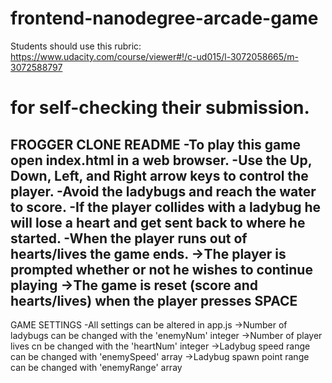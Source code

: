 frontend-nanodegree-arcade-game
===============================

Students should use this rubric: https://www.udacity.com/course/viewer#!/c-ud015/l-3072058665/m-3072588797

for self-checking their submission.
===============================
FROGGER CLONE README
-To play this game open index.html in a web browser.
-Use the Up, Down, Left, and Right arrow keys to control the player.
-Avoid the ladybugs and reach the water to score.
-If the player collides with a ladybug he will lose a heart and get sent back to where he started.
-When the player runs out of hearts/lives the game ends.
	->The player is prompted whether or not he wishes to continue playing
	->The game is reset (score and hearts/lives) when the player presses SPACE
-------------------------------
GAME SETTINGS
-All settings can be altered in app.js
	->Number of ladybugs can be changed with the 'enemyNum' integer
	->Number of player lives cn be changed with the 'heartNum' integer
	->Ladybug speed range can be changed with 'enemySpeed' array
	->Ladybug spawn point range can be changed with 'enemyRange' array

